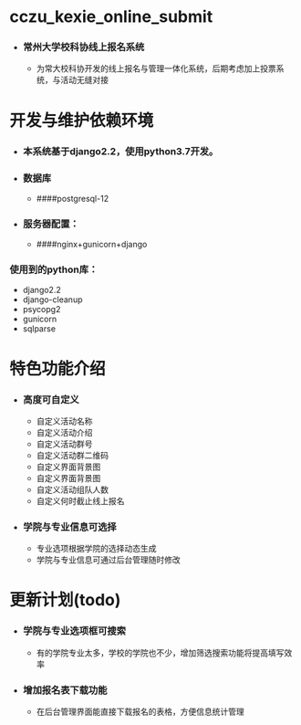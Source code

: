# cczu_kexie_online_submit
- ### 常州大学校科协线上报名系统

    - 为常大校科协开发的线上报名与管理一体化系统，后期考虑加上投票系统，与活动无缝对接


# 开发与维护依赖环境

- ### 本系统基于django2.2，使用python3.7开发。
- ### 数据库
    - ####postgresql-12
- ### 服务器配置：
    - ####nginx+gunicorn+django

### 使用到的python库：
- django2.2
- django-cleanup
- psycopg2
- gunicorn
- sqlparse

# 特色功能介绍
- ### 高度可自定义
    - 自定义活动名称
    - 自定义活动介绍
    - 自定义活动群号
    - 自定义活动群二维码
    - 自定义界面背景图
    - 自定义界面背景图
    - 自定义活动组队人数
    - 自定义何时截止线上报名
- ### 学院与专业信息可选择
    - 专业选项根据学院的选择动态生成
    - 学院与专业信息可通过后台管理随时修改

# 更新计划(todo)
- ### 学院与专业选项框可搜索
    - 有的学院专业太多，学校的学院也不少，增加筛选搜索功能将提高填写效率
- ### 增加报名表下载功能
    - 在后台管理界面能直接下载报名的表格，方便信息统计管理